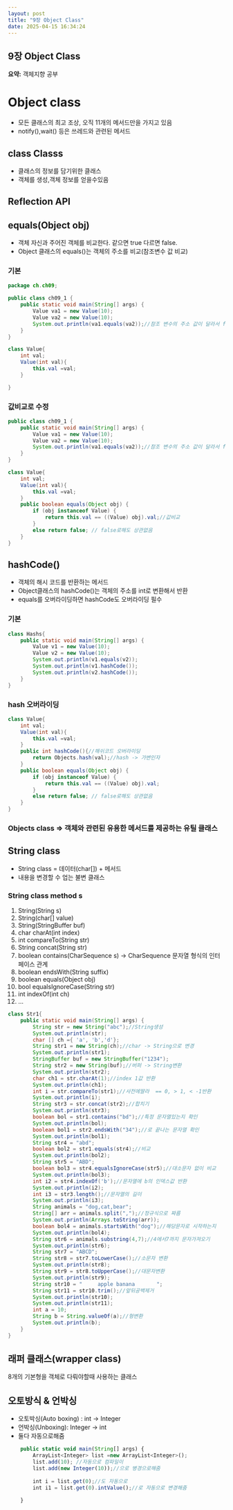 ```yaml
---
layout: post
title: "9장 Object Class"
date: 2025-04-15 16:34:24
---
```


## 9장 Object Class

**요약:** 객체지향 공부

# Object class
  - 모든 클래스의 최고 조상, 오직 11개의 메서드만을 가지고 있음
  - notify(),wait() 등은 쓰레드와 관련된 메서드
## class Classs
  - 클래스의 정보를 담기위한 클래스
  - 객체를 생성,객체 정보를 얻을수있음
  ## Reflection API
## equals(Object obj)
  - 객체 자신과 주어진 객체를 비교한다. 같으면 true 다르면 false.
  - Object 클래스의 equals()는 객체의 주소를 비교(참조변수 값 비교)
### 기본

```java
package ch.ch09;

public class ch09_1 {
    public static void main(String[] args) {
        Value va1 = new Value(10);
        Value va2 = new Value(10);
        System.out.println(va1.equals(va2));//참조 변수의 주소 값이 달라서 false
    }
}

class Value{
    int val;
    Value(int val){
        this.val =val;
    }

}
```

### 값비교로 수정

```java
public class ch09_1 {
    public static void main(String[] args) {
        Value va1 = new Value(10);
        Value va2 = new Value(10);
        System.out.println(va1.equals(va2));//참조 변수의 주소 값이 달라서 false
    }
}

class Value{
    int val;
    Value(int val){
        this.val =val;
    }
    public boolean equals(Object obj) {
        if (obj instanceof Value) {
            return this.val == ((Value) obj).val;//값비교
        }
        else return false; // false로해도 상관없음
    }
}
```

## hashCode()
  - 객체의 해시 코드를 반환하는 메서드
  - Object클래스의 hashCode()는 객체의 주소를 int로 변환해서 반환
  - equals를 오버라이딩하면 hashCode도 오버라이딩 필수 
### 기본

```java
class Hashs{
    public static void main(String[] args) {
        Value v1 = new Value(10);
        Value v2 = new Value(10);
        System.out.println(v1.equals(v2));
        System.out.println(v1.hashCode());
        System.out.println(v2.hashCode());
    }
}
```

### hash 오버라이딩

```java
class Value{
    int val;
    Value(int val){
        this.val =val;
    }
    public int hashCode(){//해쉬코드 오버라이딩
        return Objects.hash(val);//hash -> 가변인자
    }
    public boolean equals(Object obj) {
        if (obj instanceof Value) {
            return this.val == ((Value) obj).val;
        }
        else return false; // false로해도 상관없음
    }
}
```

### Objects class ⇒ 객체와 관련된 유용한 메서드를 제공하는 유틸 클래스
## String class
  - String class = 데이터(char[]) + 메서드
  - 내용을 변경할 수 업는 불변 클래스
### String class method s
1. String(String s)
1. String(char[] value)
1. String(StringBuffer buf)
1. char charAt(int index)
1. int compareTo(String str)
1. String concat(String str)
1. boolean contains(CharSequence s) → CharSequence 문자열 형식의 인터페이스 관계
1. boolean endsWith(String suffix)
1. boolean equals(Object obj)
1. bool equalsIgnoreCase(String str)
1. int indexOf(int ch)
1. …

```java
class Str1{
    public static void main(String[] args) {
        String str = new String("abc");//String생성
        System.out.println(str);
        char [] ch ={ 'a', 'b','d'};
        String str1 = new String(ch);//char -> String으로 변경
        System.out.println(str1);
        StringBuffer buf = new StringBuffer("1234");
        String str2 = new String(buf);//버퍼 -> String변환
        System.out.println(str2);
        char ch1 = str.charAt(1);//index 1값 반환
        System.out.println(ch1);
        int i = str.compareTo(str1);//사전에딸라  == 0, > 1, < -1반환
        System.out.println(i);
        String str3 = str.concat(str2);//합치기
        System.out.println(str3);
        boolean bol = str1.contains("bd");//특정 문자열있는지 확인
        System.out.println(bol);
        boolean bol1 = str2.endsWith("34");//로 끝나는 문자열 확인
        System.out.println(bol1);
        String str4 = "abd";
        boolean bol2 = str1.equals(str4);//비교
        System.out.println(bol2);
        String str5 = "ABD";
        boolean bol3 = str4.equalsIgnoreCase(str5);//대소문자 없이 비교
        System.out.println(bol3);
        int i2 = str4.indexOf('b');//문자열에 b의 인덱스값 반환
        System.out.println(i2);
        int i3 = str3.length();//문자열의 길이
        System.out.println(i3);
        String animals = "dog,cat,bear";
        String[] arr = animals.split(",");//정규식으로 짜름
        System.out.println(Arrays.toString(arr));
        boolean bol4 = animals.startsWith("dog");//해당문자로 시작하는지
        System.out.println(bol4);
        String str6 = animals.substring(4,7);//4에서7까지 문자가져오기
        System.out.println(str6);
        String str7 = "ABCD";
        String str8 = str7.toLowerCase();//소문자 변환
        System.out.println(str8);
        String str9 = str8.toUpperCase();//대문자변환
        System.out.println(str9);
        String str10 = "     apple banana       ";
        String str11 = str10.trim();//앞뒤공백제거
        System.out.println(str10);
        System.out.println(str11);
        int a = 10;
        String b = String.valueOf(a);//형변환
        System.out.println(b);
    }
}
```

## 래퍼 클래스(wrapper class)
8개의 기본형을 객체로 다뤄야할때 사용하는 클래스
## 오토방식 & 언박싱
  - 오토박싱(Auto boxing) : int → Integer
  - 언박싱(Unboxing): Integer → int 
  - 둘다 자동으로해줌

```javascript
    public static void main(String[] args) {
        ArrayList<Integer> list =new ArrayList<Integer>();
        list.add(10); //자동으로 컴파일이
        list.add(new Integer(10));//으로 병경으로해줌
        
        int i = list.get(0);//도 자동으로
        int i1 = list.get(0).intValue();//로 자동으로 변경해줌
        
    }
```
